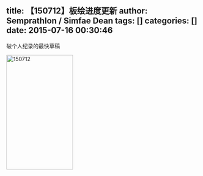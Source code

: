 title: 【150712】板绘进度更新
author: Semprathlon / Simfae Dean
tags: []
categories: []
date: 2015-07-16 00:30:46
---
破个人纪录的最快草稿

<a href="/blog/uploads/2015/07/150712.png"><img src="/blog/uploads/2015/07/150712-174x300.png" alt="150712" width="174" height="300" class="alignnone size-medium wp-image-1025" /></a>